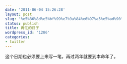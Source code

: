 ```yaml
---
date: '2011-06-04 15:26:28'
layout: post
slug: '%e5%86%8d%e5%bf%99%e7%9a%84%e6%97%a5%e5%ad%90'
status: publish
title: 再忙的日子
wordpress_id: '1286'
categories:
- twitter
---
```


这个日期也必须要上来写一笔，再过两年就要到本命年了。
